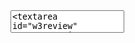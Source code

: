<style>
textarea {
  resize: none;
}
</style>
</head>
<body>
<textarea id="w3review" name="w3review" width="px" height="px" placeholder="Input Currency abbreviation to convert to USD."/>
<textarea id="w3review" name="w3review" width="px" height="px" placeholder="Input Currency abbreviation to convert to USD."/>
<button id="convert-button">Convert</button>